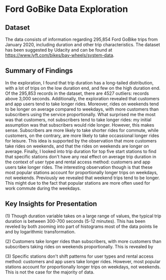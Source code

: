 # Ford GoBike Data Exploration

## Dataset

The data consists of information regarding 295,854 Ford GoBike trips from January 2020, 
including duration and other trip characteristics. The dataset has been suggested by Udacity 
and can be found at https://www.lyft.com/bikes/bay-wheels/system-data.


## Summary of Findings

In the exploration, I found that trip duration has a long-tailed distribution, 
with a lot of trips on the low duration end, and few on the high duration end. 
Of the 295,853 records in the dataset, there are 4527 outliers: records above 
3,000 seconds. 
Additionally, the exploration revealed that customers and app users tend to 
take longer rides. Moreover, rides on weekends tend to be longer on average 
compared to weekdays, with more customers than subscribers using the service 
proportionally.
What surprised me the most was that customers, not subscribers tend to take 
longer rides: my initial assumption was that subscribers would ride longer. 
However, this makes sense. Subscribers are more likely to take shorter rides 
for commute, while customers, on the contrary, are more likely to take occassional 
longer rides for leisure. This idea is supported by the observation that more 
customers take rides on weekends, and that the rides on weekends are longer on 
average.
Finally, I looked into trip duration for top five start stations to find that 
specific stations don't have any real effect on average trip duration in the 
context of user type and rental access method: customers and app users take 
longer rides. The interesting observation though is that these most popular 
stations account for proportionally longer trips on weekdays, not weekends. 
Previously we revealed that weekend trips tend to be longer. This might due 
to the fact that popular stations are more often used for work commute during 
the weekdays.  


## Key Insights for Presentation

(1) Though duration variable takes on a large range of values, the typical trip 
duration is between 300-700 seconds (5-12 minutes). This has been reveled by both 
zooming into part of histograms most of the data points lie and by logarithmic 
transformation.

(2) Customers take longer rides than subscribers, with more customers than subscribers 
taking rides on weekends proportionally. This is revealed by 

(3) Specific stations don't shift patterns for user types and rental access method: 
customers and app users take longer rides. However, most popular stations account 
for proportionally longer trips on weekdays, not weekends. This is not the case for 
the majority of data.


